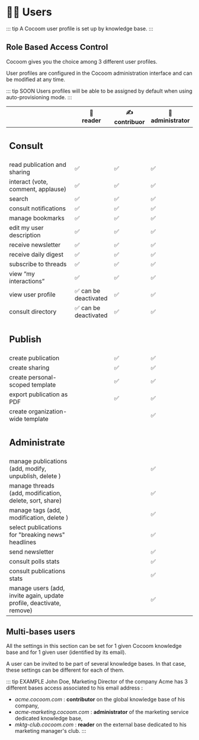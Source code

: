 # 👨‍💻 Users

::: tip
A Cocoom user profile is set up by knowledge base.
:::

## Role Based Access Control

Cocoom gives you the choice among 3 different user profiles.

User profiles are configured in the Cocoom administration interface and can be modified at any time.

::: tip SOON
Users profiles will be able to be assigned by default when using auto-provisioning mode.
:::

|                                                                      | 👀<br/>reader         | ✍️ contribuor | 👑 administrator |
| -------------------------------------------------------------------- | --------------------- | ------------- | ---------------- |
| <h2>Consult</h2>                                                     |                       |               |                  |
| read publication and sharing                                         | ✅                    | ✅             | ✅                |
| interact (vote, comment, applause)                                   | ✅                    | ✅             | ✅                |
| search                                                               | ✅                    | ✅             | ✅                |
| consult notifications                                                | ✅                    | ✅             | ✅                |
| manage bookmarks                                                     | ✅                    | ✅             | ✅                |
| edit my user description                                             | ✅                    | ✅             | ✅                |
| receive newsletter                                                   | ✅                    | ✅             | ✅                |
| receive daily digest                                                 | ✅                    | ✅             | ✅                |
| subscribe to threads                                                 | ✅                    | ✅             | ✅                |
| view “my interactions”                                               | ✅                    | ✅             | ✅                |
| view user profile                                                    | ✅ can be deactivated | ✅             | ✅                |
| consult directory                                                    | ✅ can be deactivated | ✅             | ✅                |
| <h2>Publish</h2>                                                     |                       |               |                  |
| create publication                                                   |                       | ✅             | ✅                |
| create sharing                                                       |                       | ✅             | ✅                |
| create personal-scoped template                                      |                       | ✅             | ✅                |
| export publication as PDF                                            |                       | ✅             | ✅                |
| create organization-wide template                                    |                       |               | ✅                |
| <h2>Administrate</h2>                                                |                       |               |                  |
| manage publications (add, modify, unpublish, delete )                |                       |               | ✅                |
| manage threads  (add, modification, delete, sort, share)             |                       |               | ✅                |
| manage tags  (add, modification, delete )                            |                       |               | ✅                |
| select publications for "breaking news" headlines                    |                       |               | ✅                |
| send newsletter                                                      |                       |               | ✅                |
| consult polls stats                                                  |                       |               | ✅                |
| consult publications stats                                           |                       |               | ✅                |
| manage users (add, invite again, update profile, deactivate, remove) |                       |               | ✅                |


## Multi-bases users

All the settings in this section can be set for 1 given Cocoom knowledge base and for 1 given user (identified by its email).

A user can be invited to be part of several knowledge bases. In that case, these settings can be different for each of them.

::: tip EXAMPLE
John Doe, Marketing Director of the company Acme has 3 different bases access associated to his email address :

- *acme.cocoom.com* : **contributor** on the global knowledge base of his company,
- *acme-marketing.cocoom.com* : **administrator** of the marketing service dedicated knowledge base,
- *mktg-club.cocoom.com* : **reader** on the external base dedicated to his marketing manager's club.
:::
